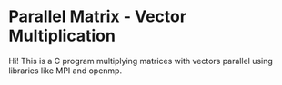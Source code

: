# Parallel Matrix - Vector Multiplication

Hi! This is a C program multiplying matrices with vectors parallel using libraries like MPI and openmp.
